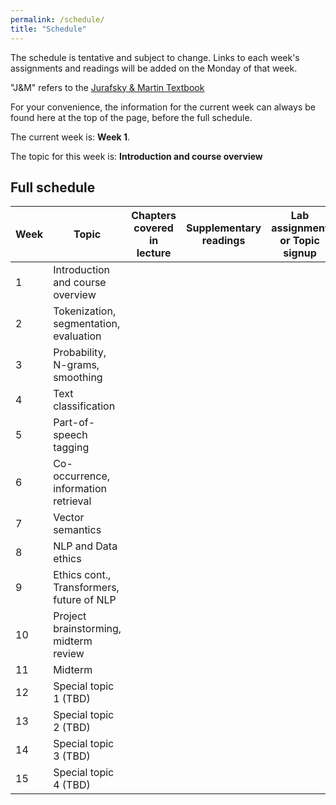 ```yaml
---
permalink: /schedule/
title: "Schedule"
---
```


The schedule is tentative and subject to change. Links to each week's assignments and readings will be added on the Monday of that week.

"J&M" refers to the [Jurafsky & Martin Textbook](https://web.stanford.edu/~jurafsky/slp3/)

For your convenience, the information for the current week can always be found here at the top of the page, before the full schedule.

The current week is: **Week 1**.

The topic for this week is: **Introduction and course overview**

## Full schedule

|Week|Topic                                    |Chapters covered in lecture|Supplementary readings|Lab assignment or Topic signup|
|----|-----------------------------------------|---------------------------|----------------------|------------------------------|
|1   |Introduction and course overview         |                           |                      |                              |
|2   |Tokenization, segmentation, evaluation   |                           |                      |                              |
|3   |Probability, N-grams, smoothing          |                           |                      |                              |
|4   |Text classification                      |                           |                      |                              |
|5   |Part-of-speech tagging                   |                           |                      |                              |
|6   |Co-occurrence, information retrieval     |                           |                      |                              |
|7   |Vector semantics                         |                           |                      |                              |
|8   |NLP and Data ethics                      |                           |                      |                              |
|9   |Ethics cont., Transformers, future of NLP|                           |                      |                              |
|10  |Project brainstorming, midterm review    |                           |                      |                              |
|11  |Midterm                                  |                           |                      |                              |
|12  |Special topic 1 (TBD)                    |                           |                      |                              |
|13  |Special topic 2 (TBD)                    |                           |                      |                              |
|14  |Special topic 3 (TBD)                    |                           |                      |                              |
|15  |Special topic 4 (TBD)                    |                           |                      |                              |